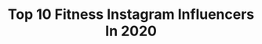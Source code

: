 ---
title: Top 10 Fitness Instagram Influencers In 2020
description: >-
  Find top fitness Instagram influencers in 2020. Most popular hashtags: # #fashionblogger #workout #outfitoftheday.
platform: Instagram
profiles:
  - username: "filipexferreira"
    fullname: >-
      Fitness
    location: "Germany"
    followers: 44367
    engagement: 736
    commentsToLikes: 0.016554
    id: ck9hctx2cmyit0j78mqxuciyl
    verified: false
    hashtags: ""
  - username: "uukramart"
    fullname: >-
      |𝘍𝘙𝘖𝘔 𝘜𝘒𝘙𝘈𝘐𝘕𝘌| ツ
    location: ""
    followers: 2191
    engagement: 2236
    commentsToLikes: 0.063752
    id: ckap4qvt78gso0i78dx0pcz9d
    verified: false
    hashtags: ""
  - username: "ritaamorgan"
    fullname: >-
      Rita Morgan
    location: "Canada"
    followers: 2225
    engagement: 3986
    commentsToLikes: 0.118164
    id: ckap6ezicfmdo0i784kx6ktuc
    verified: false
    hashtags: ""
  - username: "angelicaceci95"
    fullname: >-
      Angelica 💙
    location: "Italy"
    followers: 3574
    engagement: 3013
    commentsToLikes: 0.137509
    id: ck8t5wrudbi500j78diegkd83
    verified: false
    hashtags: "#beautiful, #exercise, #love, #prozisitalia"
  - username: "cassidymprice"
    fullname: >-
      Cassidy Price
    location: "United States"
    followers: 3096
    engagement: 2788
    commentsToLikes: 0.183297
    id: ck9wd8y46emb60j78dyjblq50
    verified: false
    hashtags: "#americaneagle, #sundayfunday, #aerie, #tryonhaul"
  - username: "jacki.byr"
    fullname: >-
      Jacki 🍍
    location: "Germany"
    followers: 5042
    engagement: 2098
    commentsToLikes: 0.126161
    id: ck8t8vsl9m0yx0j7850rvescv
    verified: false
    hashtags: "#sundayvibes, #spring, #blackdress, #styleblogger"
  - username: "adiahmarshall"
    fullname: >-
      Adiah | Houston Blogger
    location: "United States"
    followers: 5268
    engagement: 1847
    commentsToLikes: 0.388341
    id: ckaov1bnc2ozp0i782ad4rfql
    verified: false
    hashtags: "#workout, #pompomsandals, #ltkspring, #distresseddenim"
  - username: "claire.frnz"
    fullname: >-
      Claire.F
    location: "France"
    followers: 5554
    engagement: 1823
    commentsToLikes: 0.086228
    id: ckap7dqgkjmk70i786v5wa5vv
    verified: false
    hashtags: "#goldenhour, #lifestyle, #dress, #amor"
  - username: "iamjeannyguapa"
    fullname: >-
      TRAVEL | FASHION | INSPO
    location: "Germany"
    followers: 7028
    engagement: 1813
    commentsToLikes: 0.116143
    id: ckap75goripgz0i78or915ml8
    verified: false
    hashtags: "#petal, #babygirl, #tattooed, #completefood"
  - username: "chloee.fitness97"
    fullname: >-
      Chloe | Fitness 🏋🏼‍♀️
    location: "United Kingdom"
    followers: 8872
    engagement: 1797
    commentsToLikes: 0.097173
    id: ck13b8ry0u9fi0i19s4ex8y9k
    verified: false
    hashtags: "#fitlife, #hiitworkout, #sale, #squats"
---
